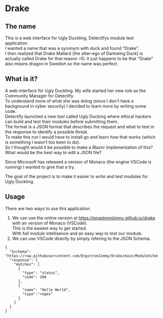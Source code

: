 # Drake
## The name
This is a web interface for Ugly Duckling, Detectifys module test application.  
I wanted a name that was a synonym with duck and found "Drake".  
I then realized that Drake Mallard (the alter-ego of Darkwing Duck) is actually called Drake for that reason =D.
It just happens to be that "Drake" also means dragon in Swedish so the name was perfect.


## What is it?
A web interface for Ugly Duckling.
My wife started her new role as the Community Manager for Detectify.  
To understand more of what she was doing (since I don't have a background in cyber security) I decided to learn more by writing some code.  
Detectify launched a new tool called Ugly Ducking where ethical hackers can build and test their modules before submitting them.  
The format is a JSON format that describes the request and what to test in the response to identify a possible threat.  
To make this run I would have to install go and learn how that works (which is something I wasn't too keen to do).  
So I thought would it be possible to make a Blazor implementation of this?
What would be the best way to edit a JSON file?

Since Microsoft has released a version of Monaco (the engine VSCode is running) I wanted to give that a try.

The goal of the project is to make it easier to write and test modules for Ugly Duckling.
## Usage
There are two ways to use this application.
1. We can use the online version at https://engstromjimmy.github.io/drake with an version of Monaco (VSCode).  
This is the easiest way to get started.   
With full module intellisence and an easy way to test our module.
2. We can use VSCode directly by simply refering to the JSON Schema.
```
{
  "$schema": "https://raw.githubusercontent.com/EngstromJimmy/Drake/main/ModuleSchema.json",
  "response": {
    "matches": [
      {
        "type": "status",
        "code": 200
      },
      {
        "name": "Hello World",
        "type":"regex"
      }
    ]
  }
}
```
